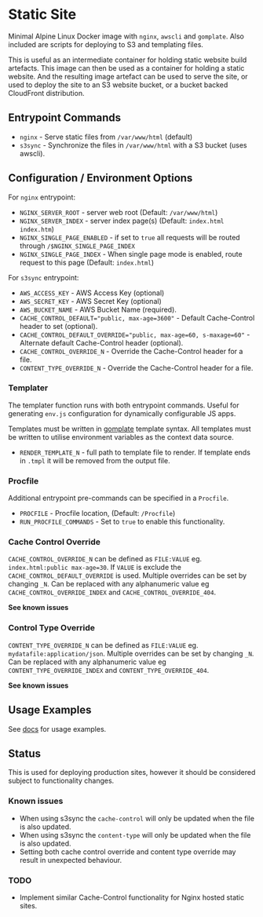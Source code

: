 # Static Site

Minimal Alpine Linux Docker image with `nginx`, `awscli` and `gomplate`. Also included are scripts for
deploying to S3 and templating files.

This is useful as an intermediate container for holding static website build artefacts. This image can then be used
as a container for holding a static website. And the resulting image artefact can be used to serve the site, or used to deploy the site to an S3 website bucket, or a bucket backed CloudFront distribution.

## Entrypoint Commands

- `nginx` - Serve static files from `/var/www/html` (default)
- `s3sync` - Synchronize the files in `/var/www/html` with a S3 bucket (uses awscli).

## Configuration / Environment Options

For `nginx` entrypoint:

- `NGINX_SERVER_ROOT` - server web root (Default: `/var/www/html`)
- `NGINX_SERVER_INDEX` - server index page(s) (Default: `index.html index.htm`)
- `NGINX_SINGLE_PAGE_ENABLED` - if set to `true` all requests will be routed through `/$NGINX_SINGLE_PAGE_INDEX`
- `NGINX_SINGLE_PAGE_INDEX` - When single page mode is enabled, route request to this page (Default: `index.html`)

For `s3sync` entrypoint:

- `AWS_ACCESS_KEY` - AWS Access Key (optional)
- `AWS_SECRET_KEY` - AWS Secret Key (optional)
- `AWS_BUCKET_NAME` - AWS Bucket Name (required).
- `CACHE_CONTROL_DEFAULT="public, max-age=3600"` - Default Cache-Control header to set (optional).
- `CACHE_CONTROL_DEFAULT_OVERRIDE="public, max-age=60, s-maxage=60"` - Alternate default Cache-Control header (optional).
- `CACHE_CONTROL_OVERRIDE_N` - Override the Cache-Control header for a file.
- `CONTENT_TYPE_OVERRIDE_N` - Override the Cache-Control header for a file.

### Templater

The templater function runs with both entrypoint commands. Useful for generating `env.js` configuration for dynamically configurable JS apps.

Templates must be written in [gomplate](https://docs.gomplate.ca/) template syntax. All templates must be written to utilise environment variables as the context data source.

- `RENDER_TEMPLATE_N` - full path to template file to render. If template ends in `.tmpl` it will be removed from the output file.

### Procfile

Additional entrypoint pre-commands can be specified in a `Procfile`.

- `PROCFILE` - Procfile location, (Default: `/Procfile`)
- `RUN_PROCFILE_COMMANDS` - Set to `true` to enable this functionality.

### Cache Control Override

`CACHE_CONTROL_OVERRIDE_N` can be defined as `FILE:VALUE` eg. `index.html:public max-age=30`. If `VALUE` is exclude the `CACHE_CONTROL_DEFAULT_OVERRIDE` is used. Multiple overrides can be set by changing `_N`. Can be replaced with any alphanumeric value eg `CACHE_CONTROL_OVERRIDE_INDEX` and `CACHE_CONTROL_OVERRIDE_404`.

**See known issues**

### Control Type Override

`CONTENT_TYPE_OVERRIDE_N` can be defined as `FILE:VALUE` eg. `mydatafile:application/json`. Multiple overrides can be set by changing `_N`. Can be replaced with any alphanumeric value eg `CONTENT_TYPE_OVERRIDE_INDEX` and `CONTENT_TYPE_OVERRIDE_404`.

**See known issues**

## Usage Examples

See [docs](./docs/) for usage examples.

## Status

This is used for deploying production sites, however it should be considered subject to functionality changes.

### Known issues

* When using s3sync the `cache-control` will only be updated when the file is also updated.
* When using s3sync the `content-type` will only be updated when the file is also updated.
* Setting both cache control override and content type override may result in unexpected behaviour.

### TODO

* Implement similar Cache-Control functionality for Nginx hosted static sites.
